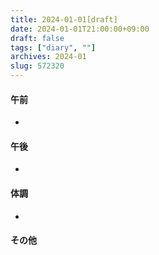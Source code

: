 ```yaml
---
title: 2024-01-01[draft]
date: 2024-01-01T21:00:00+09:00
draft: false
tags: ["diary", ""]
archives: 2024-01
slug: 572320
---
```

#### 午前
- 
#### 午後
- 
#### 体調
- 
#### その他